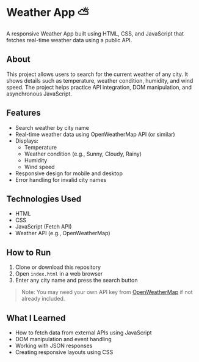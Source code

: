 # Weather App ⛅

A responsive Weather App built using HTML, CSS, and JavaScript that fetches real-time weather data using a public API.

## About

This project allows users to search for the current weather of any city. It shows details such as temperature, weather condition, humidity, and wind speed. The project helps practice API integration, DOM manipulation, and asynchronous JavaScript.

## Features

- Search weather by city name  
- Real-time weather data using OpenWeatherMap API (or similar)  
- Displays:
  - Temperature
  - Weather condition (e.g., Sunny, Cloudy, Rainy)
  - Humidity
  - Wind speed  
- Responsive design for mobile and desktop  
- Error handling for invalid city names  

## Technologies Used

- HTML  
- CSS  
- JavaScript (Fetch API)  
- Weather API (e.g., OpenWeatherMap)

## How to Run

1. Clone or download this repository  
2. Open `index.html` in a web browser  
3. Enter any city name and press the search button  

> Note: You may need your own API key from [OpenWeatherMap](https://openweathermap.org/) if not already included.

## What I Learned

- How to fetch data from external APIs using JavaScript  
- DOM manipulation and event handling  
- Working with JSON responses  
- Creating responsive layouts using CSS  

